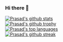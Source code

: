 ### Hi there 👋

<!--
**prasad145/prasad145** is a ✨ _special_ ✨ repository because its `README.md` (this file) appears on your GitHub profile.

Here are some ideas to get you started:

- 🔭 I’m currently working on ...
- 🌱 I’m currently learning ...
- 👯 I’m looking to collaborate on ...
- 🤔 I’m looking for help with ...
- 💬 Ask me about ...
- 📫 How to reach me: ...
- 😄 Pronouns: ...
- ⚡ Fun fact: ...
-->
[![Prasad's github stats](https://github-readme-stats.vercel.app/api?username=prasad145&theme=blue-green)](https://github.com/prasad145/github-readme-stats)
<br>
[![Prasad's github trophy](https://github-profile-trophy.vercel.app/?username=prasad145&row=1)](https://github.com/prasad145/github-profile-trophy)
<br>
[![Prasad's top languages](https://github-readme-stats.vercel.app/api/top-langs/?username=prasad145&theme=blue-green)](https://github.com/prasad145/github-readme-stats)
<br>
[![Prasad's github streak](https://github-readme-streak-stats.herokuapp.com/?user=prasad145&theme=blue-green)](https://github.com/prasad145/github-readme-streak-stats)

